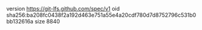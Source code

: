 version https://git-lfs.github.com/spec/v1
oid sha256:ba208fc0438f2a192d463e751a55e4a20cdf780d7d8752796c531b0bb132616a
size 8840
